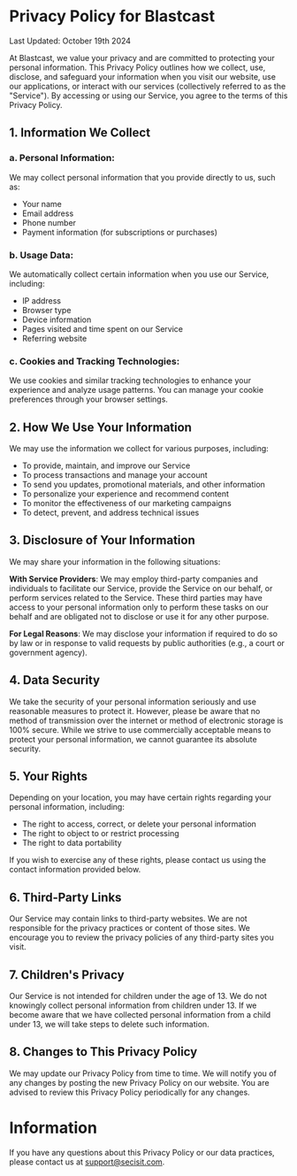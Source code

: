 # Privacy Policy for Blastcast
Last Updated: October 19th 2024

At Blastcast, we value your privacy and are committed to protecting your personal information. This Privacy Policy outlines how we collect, use, disclose, and safeguard your information when you visit our website, use our applications, or interact with our services (collectively referred to as the "Service"). By accessing or using our Service, you agree to the terms of this Privacy Policy.

## 1. Information We Collect

### a. Personal Information:
We may collect personal information that you provide directly to us, such as:

- Your name
- Email address
- Phone number
- Payment information (for subscriptions or purchases)

### b. Usage Data:
We automatically collect certain information when you use our Service, including:

- IP address
- Browser type
- Device information
- Pages visited and time spent on our Service
- Referring website

### c. Cookies and Tracking Technologies:
We use cookies and similar tracking technologies to enhance your experience and analyze usage patterns. You can manage your cookie preferences through your browser settings.

## 2. How We Use Your Information
We may use the information we collect for various purposes, including:

- To provide, maintain, and improve our Service
- To process transactions and manage your account
- To send you updates, promotional materials, and other information
- To personalize your experience and recommend content
- To monitor the effectiveness of our marketing campaigns
- To detect, prevent, and address technical issues

## 3. Disclosure of Your Information
We may share your information in the following situations:

**With Service Providers**: We may employ third-party companies and individuals to facilitate our Service, provide the Service on our behalf, or perform services related to the Service. These third parties may have access to your personal information only to perform these tasks on our behalf and are obligated not to disclose or use it for any other purpose.

**For Legal Reasons**: We may disclose your information if required to do so by law or in response to valid requests by public authorities (e.g., a court or government agency).

## 4. Data Security
We take the security of your personal information seriously and use reasonable measures to protect it. However, please be aware that no method of transmission over the internet or method of electronic storage is 100% secure. While we strive to use commercially acceptable means to protect your personal information, we cannot guarantee its absolute security.

## 5. Your Rights
Depending on your location, you may have certain rights regarding your personal information, including:

- The right to access, correct, or delete your personal information
- The right to object to or restrict processing
- The right to data portability

If you wish to exercise any of these rights, please contact us using the contact information provided below.

## 6. Third-Party Links
Our Service may contain links to third-party websites. We are not responsible for the privacy practices or content of those sites. We encourage you to review the privacy policies of any third-party sites you visit.

## 7. Children's Privacy
Our Service is not intended for children under the age of 13. We do not knowingly collect personal information from children under 13. If we become aware that we have collected personal information from a child under 13, we will take steps to delete such information.

## 8. Changes to This Privacy Policy
We may update our Privacy Policy from time to time. We will notify you of any changes by posting the new Privacy Policy on our website. You are advised to review this Privacy Policy periodically for any changes.

# Information
If you have any questions about this Privacy Policy or our data practices, please contact us at support@secisit.com.
